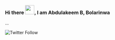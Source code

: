 ### Hi there <img src="https://raw.githubusercontent.com/MartinHeinz/MartinHeinz/master/wave.gif" width="30px">, I am Abdulakeem B, Bolarinwa

...


![Twitter Follow](https://img.shields.io/twitter/follow/koma_lee)

<!--
**Meekah1/Meekah1** is a ✨ _special_ ✨ repository because its `README.md` (this file) appears on your GitHub profile.

Here are some ideas to get you started:

- 🔭 I’m currently working on ...
- 🌱 I’m currently learning ...
- 👯 I’m looking to collaborate on ...
- 🤔 I’m looking for help with ...
- 💬 Ask me about ...
- 📫 How to reach me: ...
- 😄 Pronouns: ...
- ⚡ Fun fact: ...
-->
